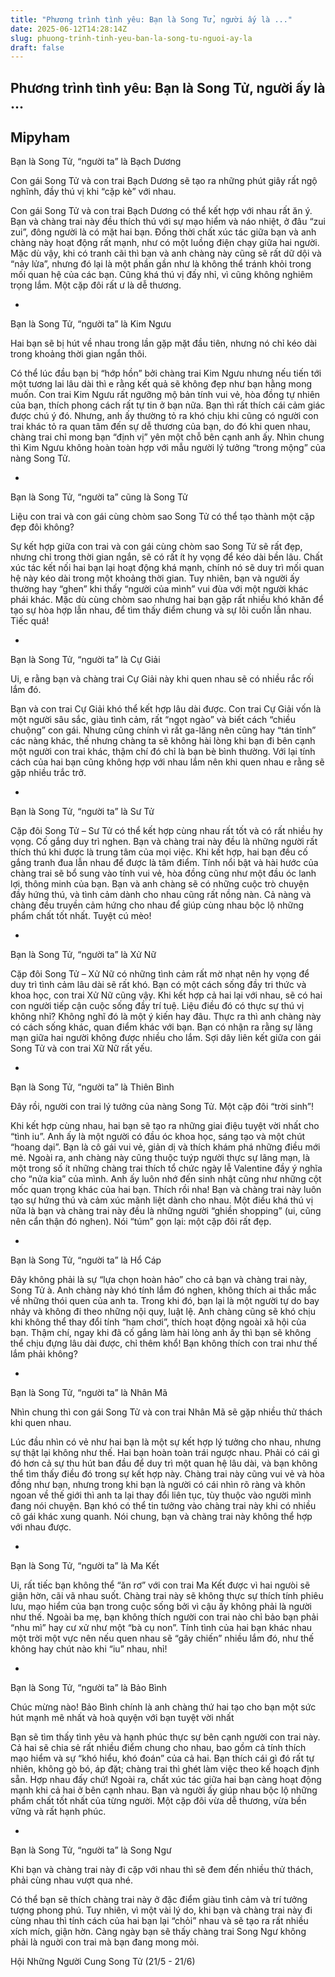 ```yaml
---
title: "Phương trình tình yêu: Bạn là Song Tử, người ấy là ..."
date: 2025-06-12T14:28:14Z
slug: phuong-trinh-tinh-yeu-ban-la-song-tu-nguoi-ay-la
draft: false
---
```


## Phương trình tình yêu: Bạn là Song Tử, người ấy là ...

## Mipyham

Bạn là Song Tử, “người ta” là Bạch Dương

Con gái Song Tử và con trai Bạch Dương sẽ tạo ra những phút giây rất ngộ nghĩnh, đầy thú vị khi “cặp kè” với nhau.

Con gái Song Tử và con trai Bạch Dương có thể kết hợp với nhau rất ăn ý. Bạn và chàng trai này đều thích thú với sự mạo hiểm và náo nhiệt, ở đâu “zui zui”, đông người là có mặt hai bạn. Đồng thời chất xúc tác giữa bạn và anh chàng này hoạt động rất mạnh, như có một luồng điện chạy giữa hai người. Mặc dù vậy, khi có tranh cãi thì bạn và anh chàng này cũng sẽ rất dữ dội và “nảy lửa”, nhưng đó lại là một phần gần như là không thể tránh khỏi trong mối quan hệ của các bạn. Cũng khá thú vị đấy nhỉ, vì cũng không nghiêm trọng lắm. Một cặp đôi rất ư là dễ thương.


+


Bạn là Song Tử, “người ta” là Kim Ngưu

Hai bạn sẽ bị hút về nhau trong lần gặp mặt đầu tiên, nhưng nó chỉ kéo dài trong khoảng thời gian ngắn thôi.

Có thể lúc đầu bạn bị “hớp hồn” bởi chàng trai Kim Ngưu nhưng nếu tiến tới một tương lai lâu dài thì e rằng kết quả sẽ không đẹp như bạn hằng mong muốn. Con trai Kim Ngưu rất ngưỡng mộ bản tính vui vẻ, hòa đồng tự nhiên của bạn, thích phong cách rất tự tin ở bạn nữa. Bạn thì rất thích cái cảm giác được chú ý đó. Nhưng, anh ấy thường tỏ ra khó chịu khi cũng có người con trai khác tỏ ra quan tâm đến sự dễ thương của bạn, do đó khi quen nhau, chàng trai chỉ mong bạn “định vị” yên một chỗ bên cạnh anh ấy. Nhìn chung thì Kim Ngưu không hoàn toàn hợp với mẫu người lý tưởng “trong mộng” của nàng Song Tử.


+


Bạn là Song Tử, “người ta” cũng là Song Tử

Liệu con trai và con gái cùng chòm sao Song Tử có thể tạo thành một cặp đẹp đôi không?

Sự kết hợp giữa con trai và con gái cùng chòm sao Song Tử sẽ rất đẹp, nhưng chỉ trong thời gian ngắn, sẽ có rất ít hy vọng để kéo dài bền lâu. Chất xúc tác kết nối hai bạn lại hoạt động khá mạnh, chính nó sẽ duy trì mối quan hệ này kéo dài trong một khoảng thời gian. Tuy nhiên, bạn và người ấy thường hay “ghen” khi thấy “người của mình” vui đùa với một người khác phái khác. Mặc dù cùng chòm sao nhưng hai bạn gặp rất nhiều khó khăn để tạo sự hòa hợp lẫn nhau, để tìm thấy điểm chung và sự lôi cuốn lẫn nhau. Tiếc quá!


+


Bạn là Song Tử, “người ta” là Cự Giải

Ui, e rằng bạn và chàng trai Cự Giải này khi quen nhau sẽ có nhiều rắc rối lắm đó.

Bạn và con trai Cự Giải khó thể kết hợp lâu dài được. Con trai Cự Giải vốn là một người sâu sắc, giàu tình cảm, rất “ngọt ngào” và biết cách “chiều chuộng” con gái. Nhưng cũng chính vì rất ga-lăng nên cũng hay “tán tỉnh” các nàng khác, thế nhưng chàng ta sẽ không hài lòng khi bạn đi bên cạnh một người con trai khác, thậm chí đó chỉ là bạn bè bình thường. Với lại tính cách của hai bạn cũng không hợp với nhau lắm nên khi quen nhau e rằng sẽ gặp nhiều trắc trở.


+


Bạn là Song Tử, “người ta” là Sư Tử

Cặp đôi Song Tử – Sư Tử có thể kết hợp cùng nhau rất tốt và có rất nhiều hy vọng. Cố gắng duy trì nghen. Bạn và chàng trai này đều là những người rất thích thú khi được là trung tâm của mọi việc. Khi kết hợp, hai bạn đều cố gắng tranh đua lẫn nhau để được là tâm điểm. Tính nổi bật và hài hước của chàng trai sẽ bổ sung vào tính vui vẻ, hòa đồng cũng như một đầu óc lanh lợi, thông minh của bạn. Bạn và anh chàng sẽ có những cuộc trò chuyện đầy hứng thú, và tình cảm dành cho nhau cũng rất nồng nàn. Cả nàng và chàng đều truyền cảm hứng cho nhau để giúp cùng nhau bộc lộ những phẩm chất tốt nhất. Tuyệt cú mèo!

+


Bạn là Song Tử, “người ta” là Xử Nữ

Cặp đôi Song Tử – Xử Nữ có những tình cảm rất mờ nhạt nên hy vọng để duy trì tình cảm lâu dài sẽ rất khó. Bạn có một cách sống đầy tri thức và khoa học, con trai Xử Nữ cũng vậy. Khi kết hợp cả hai lại với nhau, sẽ có hai con người tiếp cận cuộc sống đầy trí tuệ. Liệu điều đó có thực sự thú vị không nhỉ? Không nghĩ đó là một ý kiến hay đâu. Thực ra thì anh chàng này có cách sống khác, quan điểm khác với bạn. Bạn có nhận ra rằng sự lãng mạn giữa hai người không được nhiều cho lắm. Sợi dây liên kết giữa con gái Song Tử và con trai Xữ Nữ rất yếu.


+


Bạn là Song Tử, “người ta” là Thiên Bình

Đây rồi, người con trai lý tưởng của nàng Song Tử. Một cặp đôi “trời sinh”!

Khi kết hợp cùng nhau, hai bạn sẽ tạo ra những giai điệu tuyệt vời nhất cho “tình iu”. Anh ấy là một người có đầu óc khoa học, sáng tạo và một chút “hoang dại”. Bạn là cô gái vui vẻ, giản dị và thích khám phá những điều mới mẻ. Ngoài ra, anh chàng này cũng thuộc tuýp người thực sự lãng mạn, là một trong số ít những chàng trai thích tổ chức ngày lễ Valentine đầy ý nghĩa cho “nửa kia” của mình. Anh ấy luôn nhớ đến sinh nhật cũng như những cột mốc quan trọng khác của hai bạn. Thích rồi nha! Bạn và chàng trai này luôn tạo sự hứng thú và cảm xúc mãnh liệt dành cho nhau. Một điều khá thú vị nữa là bạn và chàng trai này đều là những người “ghiền shopping” (ui, cũng nên cẩn thận đó nghen). Nói “túm” gọn lại: một cặp đôi rất đẹp.


+


Bạn là Song Tử, “người ta” là Hổ Cáp

Đây không phải là sự “lựa chọn hoàn hảo” cho cả bạn và chàng trai này, Song Tử à. Anh chàng này khó tính lắm đó nghen, không thích ai thắc mắc về những thói quen của anh ta. Trong khi đó, bạn lại là một người tự do bay nhảy và không đi theo những nội quy, luật lệ. Anh chàng cũng sẽ khó chịu khi không thể thay đổi tính “ham chơi”, thích hoạt động ngoài xã hội của bạn. Thậm chí, ngay khi đã cố gắng làm hài lòng anh ấy thì bạn sẽ không thể chịu đựng lâu dài được, chỉ thêm khổ! Bạn không thích con trai như thế lắm phải không?


+


Bạn là Song Tử, “người ta” là Nhân Mã

Nhìn chung thì con gái Song Tử và con trai Nhân Mã sẽ gặp nhiều thử thách khi quen nhau.

Lúc đầu nhìn có vẻ như hai bạn là một sự kết hợp lý tưởng cho nhau, nhưng sự thật lại không như thế. Hai bạn hoàn toàn trái ngược nhau. Phải có cái gì đó hơn cả sự thu hút ban đầu để duy trì một quan hệ lâu dài, và bạn không thể tìm thấy điều đó trong sự kết hợp này. Chàng trai này cũng vui vẻ và hòa đồng như bạn, nhưng trong khi bạn là người có cái nhìn rõ ràng và khôn ngoan về thế giới thì anh ta lại thay đổi liên tục, tùy thuộc vào người mình đang nói chuyện. Bạn khó có thể tin tưởng vào chàng trai này khi có nhiều cô gái khác xung quanh. Nói chung, bạn và chàng trai này không thể hợp với nhau được.


+


Bạn là Song Tử, “người ta” là Ma Kết

Ui, rất tiếc bạn không thể “ăn rơ” với con trai Ma Kết được vì hai ngưòi sẽ giận hờn, cãi vã nhau suốt. Chàng trai này sẽ không thực sự thích tính phiêu lưu, mạo hiểm của bạn trong cuộc sống bởi vì cậu ấy không phải là người như thế. Ngoài ba mẹ, bạn không thích người con trai nào chỉ bảo bạn phải “nhu mì” hay cư xử như một “bà cụ non”. Tính tình của hai bạn khác nhau một trời một vực nên nếu quen nhau sẽ “gây chiến” nhiều lắm đó, như thế không hay chút nào khi “iu” nhau, nhỉ!


+


Bạn là Song Tử, “người ta” là Bảo Bình

Chúc mừng nào! Bảo Bình chính là anh chàng thứ hai tạo cho bạn một sức hút mạnh mẽ nhất và hoà quyện với bạn tuyệt vời nhất

Bạn sẽ tìm thấy tình yêu và hạnh phúc thực sự bên cạnh người con trai này. Cả hai sẽ chia sẻ rất nhiều điểm chung cho nhau, bao gồm cả tính thích mạo hiểm và sự “khó hiểu, khó đoán” của cả hai. Bạn thích cái gì đó rất tự nhiên, không gò bó, áp đặt; chàng trai thì ghét làm việc theo kế hoạch định sẵn. Hợp nhau đấy chứ! Ngoài ra, chất xúc tác giữa hai bạn càng hoạt động mạnh khi cả hai ở bên cạnh nhau. Bạn và người ấy giúp nhau bộc lộ những phẩm chất tốt nhất của từng người. Một cặp đôi vừa dễ thương, vừa bền vững và rất hạnh phúc.


+


Bạn là Song Tử, “người ta” là Song Ngư

Khi bạn và chàng trai này đi cặp với nhau thì sẽ đem đến nhiều thử thách, phải cùng nhau vượt qua nhé.

Có thể bạn sẽ thích chàng trai này ở đặc điểm giàu tình cảm và trí tưởng tượng phong phú. Tuy nhiên, vì một vài lý do, khi bạn và chàng trai này đi cùng nhau thì tính cách của hai bạn lại “chỏi” nhau và sẽ tạo ra rất nhiều xích mích, giận hờn. Càng ngày bạn sẽ thấy chàng trai Song Ngư không phải là nguời con trai mà bạn đang mong mỏi.


Hội Những Người Cung Song Tử (21/5 - 21/6)​